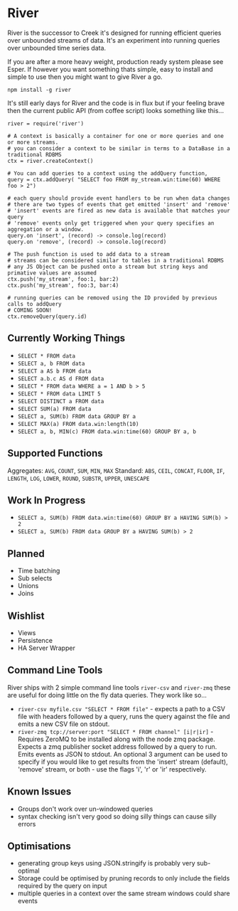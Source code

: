 River
=====

River is the successor to Creek it's designed for running efficient queries over unbounded streams of data. It's an experiment into running queries over unbounded time series data.

If you are after a more heavy weight, production ready system please see Esper. If however you want something thats simple, easy to install and simple to use then you might want to give River a go.

    npm install -g river

It's still early days for River and the code is in flux but if your feeling brave then the current public API (from coffee script) looks something like this...

    river = require('river')

    # A context is basically a container for one or more queries and one or more streams.
    # you can consider a context to be similar in terms to a DataBase in a traditional RDBMS
    ctx = river.createContext()

    # You can add queries to a context using the addQuery function,
    query = ctx.addQuery( "SELECT foo FROM my_stream.win:time(60) WHERE foo > 2")

    # each query should provide event handlers to be run when data changes
    # there are two types of events that get emitted 'insert' and 'remove'
    # 'insert' events are fired as new data is available that matches your query
    # 'remove' events only get triggered when your query specifies an aggregation or a window.
    query.on 'insert', (record) -> console.log(record)
    query.on 'remove', (record) -> console.log(record)

    # The push function is used to add data to a stream
    # streams can be considered similar to tables in a traditional RDBMS
    # any JS Object can be pushed onto a stream but string keys and primative values are assumed
    ctx.push('my_stream', foo:1, bar:2)
    ctx.push('my_stream', foo:3, bar:4)

    # running queries can be removed using the ID provided by previous calls to addQuery
    # COMING SOON!
    ctx.removeQuery(query.id)


Currently Working Things
------------------------

* `SELECT * FROM data`
* `SELECT a, b FROM data`
* `SELECT a AS b FROM data`
* `SELECT a.b.c AS d FROM data`
* `SELECT * FROM data WHERE a = 1 AND b > 5`
* `SELECT * FROM data LIMIT 5`
* `SELECT DISTINCT a FROM data`
* `SELECT SUM(a) FROM data`
* `SELECT a, SUM(b) FROM data GROUP BY a`
* `SELECT MAX(a) FROM data.win:length(10)`
* `SELECT a, b, MIN(c) FROM data.win:time(60) GROUP BY a, b`


Supported Functions
-------------------
Aggregates: `AVG`, `COUNT`, `SUM`, `MIN`, `MAX`
Standard: `ABS`, `CEIL`, `CONCAT`, `FLOOR`, `IF`, `LENGTH`, `LOG`, `LOWER`, `ROUND`, `SUBSTR`, `UPPER`, `UNESCAPE`


Work In Progress
----------------

* `SELECT a, SUM(b) FROM data.win:time(60) GROUP BY a HAVING SUM(b) > 2`
* `SELECT a, SUM(b) FROM data GROUP BY a HAVING SUM(b) > 2`


Planned
-------

* Time batching
* Sub selects
* Unions
* Joins


Wishlist
--------

* Views
* Persistence
* HA Server Wrapper


Command Line Tools
------------------

River ships with 2 simple command line tools `river-csv` and `river-zmq` these are useful for doing little on the fly data queries. They work like so...

* `river-csv myfile.csv "SELECT * FROM file"` - expects a path to a CSV file with headers followed by a query, runs the query against the file and emits a new CSV file on stdout.
* `river-zmq tcp://server:port "SELECT * FROM channel" [i|r|ir]` - Requires ZeroMQ to be installed along with the node zmq package. Expects a zmq publisher socket address followed by a  query to run. Emits events as JSON to stdout. An optional 3 argument can be used to specify if you would like to get results from the 'insert' stream (default), 'remove' stream, or both - use the flags 'i', 'r' or 'ir' respectively.


Known Issues
------------

* Groups don't work over un-windowed queries
* syntax checking isn't very good so doing silly things can cause silly errors


Optimisations
-------------

* generating group keys using JSON.stringify is probably very sub-optimal
* Storage could be optimised by pruning records to only include the fields required by the query on input
* multiple queries in a context over the same stream windows could share events




